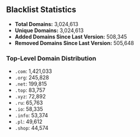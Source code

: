 ## Blacklist Statistics

- **Total Domains:** 3,024,613
- **Unique Domains:** 3,024,613
- **Added Domains Since Last Version:** 508,345
- **Removed Domains Since Last Version:** 505,648

### Top-Level Domain Distribution

-  `.com`: 1,421,033
-  `.org`: 245,828
-  `.net`: 199,815
-  `.top`: 83,757
-  `.xyz`: 72,892
-  `.ru`: 65,763
-  `.io`: 58,335
-  `.info`: 53,374
-  `.pl`: 49,612
-  `.shop`: 44,574
